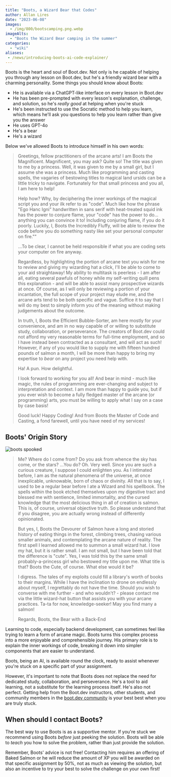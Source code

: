 ```yaml
---
title: "Boots, a Wizard Bear that Codes"
author: Allan Lires
date: "2023-06-08"
images:
  - /img/800/bootscamping.png.webp
imageAlts:
  - "Boots the Wizard Bear camping in the summer"
categories:
  - "wiki"
aliases:
 - /news/introducing-boots-ai-code-explainer/
---
```


Boots is the heart and soul of Boot.dev. Not only is he capable of helping you through any lesson on Boot.dev, but he's a friendly wizard bear with a charming personality. Some things you should know about Boots:

* He is available via a ChatGPT-like interface on every lesson in Boot.dev
* He has been pre-prompted with every lesson's explanation, challenge, and solution, so he's *really good* at helping when you're stuck
* He's been instructed to use the Socratic method to help you learn, which means he'll ask you questions to help you learn rather than give you the answer
* He uses GPT-4o
* He's a bear
* He's a wizard

Below we've allowed Boots to introduce himself in his own words:

> Greetings, fellow practitioners of the arcane arts! I am Boots the Magnificent. Magnificent, you may ask? Quite so! The title was given to me by a princess. Well, it was given to me by a small girl, but I assume she was a princess. Much like programming and casting spells, the vagaries of bestowing titles to magical land ursids can be a little tricky to navigate. Fortunately for that small princess and you all, I am here to help!
>
> Help how? Why, by deciphering the inner workings of the magical script you and your ilk refer to as "code". Much like how the phrase "Ego Hanc Igni" handwritten in sans serif with heat-treated squid ink has the power to conjure flame, your "code" has the power to do… anything you can convince it to! Including conjuring flame, if you do it poorly. Luckily, I, Boots the Incredibly Fluffy, will be able to review the code before you do something nasty like set your personal computer on fire.""
>
> …To be clear, I cannot be held responsible if what you are coding sets your computer on fire anyway.
>
> Regardless, by highlighting the portion of arcane text you wish for me to review and giving my wizarding hat a click, I'll be able to come to your aid straightaway! My ability to multitask is peerless - I am after all, eating several pawfuls of honey while my self-writing quill pens this explanation - and will be able to assist many prospective wizards at once. Of course, as I will only be reviewing a portion of your incantation, the full scope of your project may elude me, and the arcane arts tend to be both specific and vague. Suffice it to say that I will do my best to simply inform you of the meaning without making judgements about the outcome.
>
> In truth, I, Boots the Efficient Bubble-Sorter, am here mostly for your convenience, and am in no way capable of or willing to substitute study, collaboration, or perseverance. The creators of Boot.dev could not afford my very reasonable terms for full-time employment, and so I have instead been contracted as a consultant, and will act as such! However, if any of you would like to supply me with fifteen hundred pounds of salmon a month, I will be more than happy to bring my expertise to *bear* on any project you need help with.
>
> Ha! A pun. How delightful.
>
> I look forward to working for you all! And bear in mind - much like magic, the rules of programming are ever-changing and subject to interpretation and context. I am more than happy to guide you, but if you ever wish to become a fully fledged master of the arcane (or programming) arts, you must be willing to apply what I say on a case by case basis!
>
> Good luck! Happy Coding! And from Boots the Master of Code and Casting, a fond farewell, until you have need of my services!

## Boots' Origin Story

![boots spooked](/img/800/bootsspooked.png.webp)

> Me? Where do I come from? Do you ask from whence the sky has come, or the stars? …You do? Oh. Very well. Since you are such a curious creature, I suppose I could enlighten you. As I intimated before, I am as the natural phenomena of the universe, at once inexplicable, unknowable, born of chaos or divinity. All that is to say, I used to be a regular bear before I ate a Wizard and his spellbook. The spells within the book etched themselves upon my digestive tract and blessed me with sentience, limited immortality, and the cursed knowledge that the most delicious thing in all of creation is salmon. This is, of course, universal objective truth. So please understand that if you disagree, you are actually wrong instead of differently opinionated.
>
> But yes, I, Boots the Devourer of Salmon have a long and storied history of eating things in the forest, climbing trees, chasing various smaller animals, and contemplating the arcane nature of reality. The first spell I learned allowed me to summon a small wizard hat. I love my hat, but it is rather small. I am not small, but I have been told that the difference is "cute". Yes, I was told this by the same small probably-a-princess girl who bestowed my title upon me. What title is that? Boots the Cute, of course. What else would it be?
>
> I digress. The tales of my exploits could fill a library's worth of books to their margins. While I have the inclination to drone on endlessly about myself, I regrettably do not have the time. Should you wish to converse with me further - and who wouldn't? - please contact me via the little wizard-hat button that assists you with your arcane practices. Ta-ta for now, knowledge-seeker! May you find many a salmon!
>
> Regards, Boots, the Bear with a Back-End

Learning to code, especially backend development, can sometimes feel like trying to learn a form of arcane magic. Boots turns this complex process into a more enjoyable and comprehensible journey. His primary role is to explain the inner workings of code, breaking it down into simpler components that are easier to understand.

Boots, being an AI, is available round the clock, ready to assist whenever you're stuck on a specific part of your assignment.

However, it's important to note that Boots does not replace the need for dedicated study, collaboration, and perseverance. He's a tool to aid learning, not a substitute for the learning process itself. He's also not perfect. Getting help from the Boot.dev instructors, other students, and community members in the [boot.dev community](https://boot.dev/community) is your best best when you are truly stuck.

## When should I contact Boots?

The best way to use Boots is as a supportive mentor. If you're stuck we recommend using Boots *before* just peeking the solution. Boots will be able to *teach* you how to solve the problem, rather than just provide the solution.

Remember, Boots' advice is not free! Contacting him requires an offering of Baked Salmon or he will reduce the amount of XP you will be awarded on that specific assignment by 50%, not as much as viewing the solution, but also an incentive to try your best to solve the challenge on your own first!
